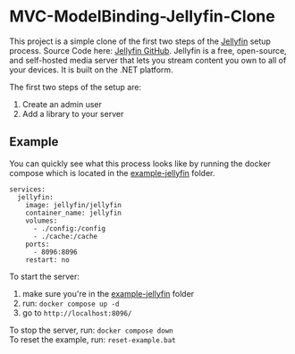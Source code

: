 # MVC-ModelBinding-Jellyfin-Clone

This project is a simple clone of the first two steps of the [Jellyfin](https://jellyfin.org/) setup process. Source Code here: [Jellyfin GitHub](https://github.com/jellyfin/jellyfin). Jellyfin is a free, open-source, and self-hosted media server that lets you stream content you own to all of your devices. It is built on the .NET platform.

The first two steps of the setup are: 
  1. Create an admin user
  2. Add a library to your server

## Example
You can quickly see what this process looks like by running the docker compose which is located in the [example-jellyfin](./example-jellyfin) folder.
```
services:
  jellyfin:
    image: jellyfin/jellyfin
    container_name: jellyfin
    volumes:
      - ./config:/config
      - ./cache:/cache
    ports:
      - 8096:8096
    restart: no
```
To start the server:
  1. make sure you're in the [example-jellyfin](example-jelyfin) folder
  2. run: `docker compose up -d`
  3. go to `http://localhost:8096/`

To stop the server, run: `docker compose down`  
To reset the example, run: `reset-example.bat`

